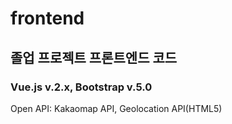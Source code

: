 # frontend

## 졸업 프로젝트 프론트엔드 코드

### Vue.js v.2.x, Bootstrap v.5.0

Open API: Kakaomap API, Geolocation API(HTML5)
